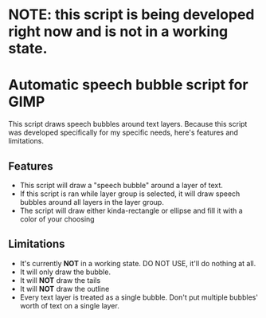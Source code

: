 # NOTE: this script is being developed right now and is not in a working state.

# Automatic speech bubble script for GIMP

This script draws speech bubbles around text layers. Because this script was developed specifically for my specific needs, here's features and limitations. 

## Features

* This script will draw a "speech bubble" around a layer of text.
* If this script is ran while layer group is selected, it will draw speech bubbles around all layers in the layer group. 
* The script will draw either kinda-rectangle or ellipse and fill it with a color of your choosing

## Limitations

* It's currently **NOT** in a working state. DO NOT USE, it'll do nothing at all.
* It will only draw the bubble.
* It will **NOT** draw the tails
* It will **NOT** draw the outline 
* Every text layer is treated as a single bubble. Don't put multiple bubbles' worth of text on a single layer.
